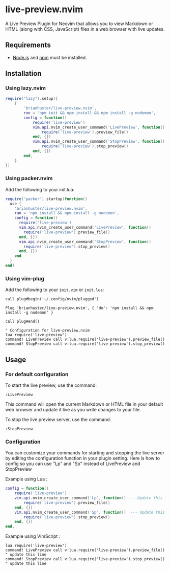 # live-preview.nvim

A Live Preview Plugin for Neovim that allows you to view Markdown or HTML (along with CSS, JavaScript) files in a web browser with live updates.

## Requirements

- [Node.js](https://nodejs.org/) and [npm](https://www.npmjs.com/) must be installed.

## Installation

### Using lazy.nvim
```lua
require("lazy").setup({
    {
        'brianhuster/live-preview.nvim',
        run = 'npm init && npm install && npm install -g nodemon',
        config = function()
            require('live-preview')
            vim.api.nvim_create_user_command('LivePreview', function()
                require('live-preview').preview_file()
            end, {})
            vim.api.nvim_create_user_command('StopPreview', function()
                require('live-preview').stop_preview()
            end, {})
        end,
    }
})
```

### Using packer.nvim

Add the following to your init.lua:

```lua
require('packer').startup(function()
  use {
    'brianhuster/live-preview.nvim',
    run = 'npm install && npm install -g nodemon',
    config = function()
      require('live-preview')
      vim.api.nvim_create_user_command('LivePreview', function()
        require('live-preview').preview_file()
      end, {})
      vim.api.nvim_create_user_command('StopPreview', function()
        require('live-preview').stop_preview()
      end, {})
    end
  }
end)
```

### Using vim-plug

Add the following to your `init.vim` or `init.lua`:

```vim
call plug#begin('~/.config/nvim/plugged')

Plug 'brianhuster/live-preview.nvim', { 'do': 'npm install && npm install -g nodemon' }

call plug#end()

" Configuration for live-preview.nvim
lua require('live-preview')
command! LivePreview call v:lua.require('live-preview').preview_file()
command! StopPreview call v:lua.require('live-preview').stop_preview()
```

## Usage

### For default configuration 

To start the live preview, use the command:

`:LivePreview`

This command will open the current Markdown or HTML file in your default web browser and update it live as you write changes to your file.

To stop the live preview server, use the command:

`:StopPreview`

### Configuration

You can customize your commands for starting and stopping the live server by editing the configuration function in your plugin setting. Here is how to config so you can use "Lp" and "Sp" instead of LivePreview and StopPreview

Example using Lua : 

```lua
config = function()
    require('live-preview')
    vim.api.nvim_create_user_command('Lp', function() --- Update this line
        require('live-preview').preview_file()
    end, {})
    vim.api.nvim_create_user_command('Sp', function()  --- Update this line
        require('live-preview').stop_preview()
    end, {})
end,
```

Example using VimScript :

```vim
lua require('live-preview')
command! LivePreview call v:lua.require('live-preview').preview_file() " update this line
command! StopPreview call v:lua.require('live-preview').stop_preview() " update this line
```



